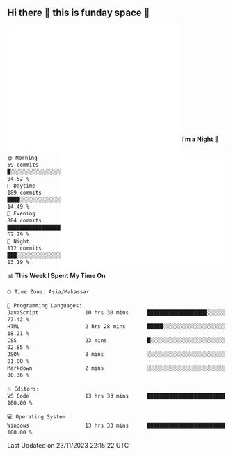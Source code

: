 ## Hi there 👋 this is funday space 🚀

<img align="left" width="400" alt="🌞" src="https://raw.githubusercontent.com/fhasnur/fhasnur/master/general.svg?token=ATQS65TR7ETTG5RLJUDIDBLBN34HE">
<img align="right" width="380" alt="🌞" src="https://raw.githubusercontent.com/fhasnur/fhasnur/master/statistics.svg?token=ATQS65TR7ETTG5RLJUDIDBLBN34HE">

<br><br><br><br><br><br><br><br><br><br><br><br><br><br>

<!--START_SECTION:waka-->
**I'm a Night 🦉** 

```text
🌞 Morning                59 commits          █░░░░░░░░░░░░░░░░░░░░░░░░   04.52 % 
🌆 Daytime                189 commits         ████░░░░░░░░░░░░░░░░░░░░░   14.49 % 
🌃 Evening                884 commits         █████████████████░░░░░░░░   67.79 % 
🌙 Night                  172 commits         ███░░░░░░░░░░░░░░░░░░░░░░   13.19 % 
```


📊 **This Week I Spent My Time On** 

```text
🕑︎ Time Zone: Asia/Makassar

💬 Programming Languages: 
JavaScript               10 hrs 30 mins      ███████████████████░░░░░░   77.43 % 
HTML                     2 hrs 28 mins       █████░░░░░░░░░░░░░░░░░░░░   18.21 % 
CSS                      23 mins             █░░░░░░░░░░░░░░░░░░░░░░░░   02.85 % 
JSON                     8 mins              ░░░░░░░░░░░░░░░░░░░░░░░░░   01.00 % 
Markdown                 2 mins              ░░░░░░░░░░░░░░░░░░░░░░░░░   00.36 % 

🔥 Editors: 
VS Code                  13 hrs 33 mins      █████████████████████████   100.00 % 

💻 Operating System: 
Windows                  13 hrs 33 mins      █████████████████████████   100.00 % 
```


 Last Updated on 23/11/2023 22:15:22 UTC
<!--END_SECTION:waka-->

